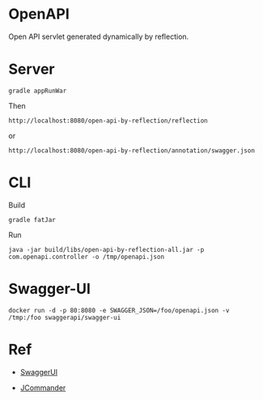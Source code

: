 # OpenAPI

Open API servlet generated dynamically by reflection.

# Server

    gradle appRunWar

Then

    http://localhost:8080/open-api-by-reflection/reflection
    
or
    
    http://localhost:8080/open-api-by-reflection/annotation/swagger.json
    

# CLI

Build

    gradle fatJar

Run

    java -jar build/libs/open-api-by-reflection-all.jar -p com.openapi.controller -o /tmp/openapi.json
    
# Swagger-UI

    docker run -d -p 80:8080 -e SWAGGER_JSON=/foo/openapi.json -v /tmp:/foo swaggerapi/swagger-ui

# Ref

* [SwaggerUI](https://swagger.io/docs/open-source-tools/swagger-ui/usage/installation)

* [JCommander](https://jcommander.org/)